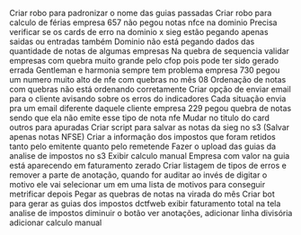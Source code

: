 Criar robo para padronizar o nome das guias passadas
Criar robo para calculo de férias
empresa 657 não pegou notas nfce na dominio
Precisa verificar se os cards de erro na dominio x sieg estão pegando apenas saidas ou entradas também
Dominio não está pegando dados das quantidade de notas de algumas empresas
Na quebra de sequencia validar empresas com quebra muito grande pelo cfop pois pode ter sido gerado errada
Gentleman e harmonia sempre tem problema
empresa 730 pegou um numero muito alto de nfe com quebras no mês 08
Ordenação de notas com quebras não está ordenando corretamente
Criar opção de enviar email para o cliente avisando sobre os erros do indicadores
Cada situação envia pra um email diferente daquele cliente
empresa 229 pegou quebra de notas sendo que ela não emite esse tipo de nota nfe
Mudar no titulo do card outros para apuradas
Criar script para salvar as notas da sieg no s3 (Salvar apenas notas NFSE)
Criar a informação dos impostos que foram retidos tanto pelo emitente quanto pelo remetende
Fazer o upload das guias da analise de impostos no s3
Exibir calculo manual
Empresa com valor na guia está aparecendo em faturamento zerado
Criar listagem de tipos de erros e remover a parte de anotação, quando for auditar ao invés de digitar o motivo ele vai selecionar um em uma lista de motivos para conseguir metrificar depois
Pegar as quebras de notas na virada do mês
Criar bot para gerar as guias dos impostos dctfweb
exibir faturamento total na tela analise de impostos
diminuir o botão ver anotações, adicionar linha divisória
adicionar calculo manual